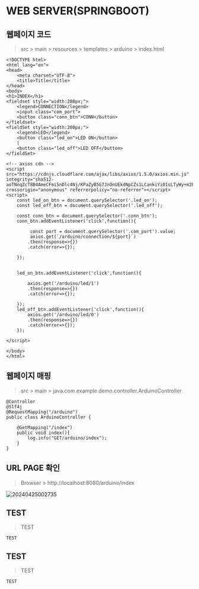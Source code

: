 # WEB SERVER(SPRINGBOOT)

웹페이지 코드
---
> src > main > resources > templates > arduino > index.html
```
<!DOCTYPE html>
<html lang="en">
<head>
    <meta charset="UTF-8">
    <title>Title</title>
</head>
<body>
<h1>INDEX</h1>
<fieldset style="width:200px;">
    <legend>CONNECTION</legend>
    <input class="com_port">
    <button class="conn_btn">CONN</button>
</fieldset>
<fieldSet style="width:200px;">
    <legend>LED</legend>
    <button class="led_on">LED ON</button>
    |
    <button class="led_off">LED OFF</button>
</fieldSet>

<!-- axios cdn -->
<script src="https://cdnjs.cloudflare.com/ajax/libs/axios/1.5.0/axios.min.js" integrity="sha512-aoTNnqZcT8B4AmeCFmiSnDlc4Nj/KPaZyB5G7JnOnUEkdNpCZs1LCankiYi01sLTyWy+m2P+W4XM+BuQ3Q4/Dg==" crossorigin="anonymous" referrerpolicy="no-referrer"></script>
<script>
    const led_on_btn = document.querySelector('.led_on');
    const led_off_btn = document.querySelector('.led_off');

    const conn_btn = document.querySelector('.conn_btn');
    conn_btn.addEventListener('click',function(){

         const port = document.querySelector('.com_port').value;
         axios.get(`/arduino/connection/${port}`)
        .then(response=>{})
        .catch(error=>{});

    });


    led_on_btn.addEventListener('click',function(){

        axios.get('/arduino/led/1')
        .then(response=>{})
        .catch(error=>{});

    });
    led_off_btn.addEventListener('click',function(){
        axios.get('/arduino/led/0')
        .then(response=>{})
        .catch(error=>{});
    });

</script>

</body>
</html>
```


웹페이지 매핑
---
> src > main > java.com.example.demo.controller.ArduinoController
```
@Controller
@Slf4j
@RequestMapping("/arduino")
public class ArduinoController {

    @GetMapping("/index")
    public void index(){
        log.info("GET/arduino/index");
    }
}

```

URL PAGE 확인
---
> Browser > http://localhost:8080/arduino/index <br>

![20240425002735](https://github.com/MY-ALL-LECTURE/DREAM-LOAD/assets/84259104/579be866-40a1-4cfc-9e97-e956a8697dce)





TEST
---
> TEST
```
TEST
```

TEST
---
> TEST
```
TEST
```
